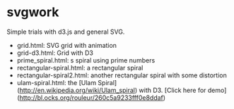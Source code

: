 svgwork
=======

Simple trials with d3.js and general SVG.

- grid.html: SVG grid with animation
- grid-d3.html: Grid with D3
- prime_spiral.html: s spiral using prime numbers
- rectangular-spiral.html: a rectangular spiral 
- rectangular-spiral2.html: another rectangular spiral with some distortion
- ulam-spiral.html: the [Ulam Spiral] (http://en.wikipedia.org/wiki/Ulam_spiral) with D3. [Click here for demo] (http://bl.ocks.org/rouleur/260c5a9233fff0e8ddaf)
